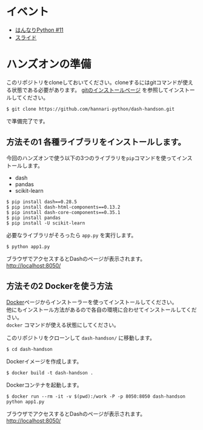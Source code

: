 # イベント

- [はんなりPython #11](https://gitpitch.com/hannari-python/dash-handson/master?grs=github&t=simple)
- [スライド](https://gitpitch.com/hannari-python/dash-handson/master?grs=github&t=simple)

# ハンズオンの準備

このリポジトリをcloneしておいてください。cloneするにはgitコマンドが使える状態である必要があります。
[gitのインストールページ](https://git-scm.com/book/ja/v1/%E4%BD%BF%E3%81%84%E5%A7%8B%E3%82%81%E3%82%8B-Git%E3%81%AE%E3%82%A4%E3%83%B3%E3%82%B9%E3%83%88%E3%83%BC%E3%83%AB) を参照してインストールしてください。  
  
```
$ git clone https://github.com/hannari-python/dash-handson.git
```

で準備完了です。


## 方法その1 各種ライブラリをインストールします。

今回のハンズオンで使う以下の3つのライブラリを`pip`コマンドを使ってインストールします。

- dash
- pandas
- scikit-learn

```
$ pip install dash==0.28.5
$ pip install dash-html-components==0.13.2
$ pip install dash-core-components==0.35.1
$ pip install pandas
$ pip install -U scikit-learn
```

必要なライブラリがそろったら `app.py` を実行します。

```
$ python app1.py
```

ブラウザでアクセスするとDashのページが表示されます。
[http://localhost:8050/](http://localhost:8050/)



## 方法その2 Dockerを使う方法

[Docker](https://www.docker.com/get-started)ページからインストーラーを使ってインストールしてください。  
他にもインストール方法があるので各自の環境に合わせてインストールしてください。  
`docker` コマンドが使える状態にしてください。

このリポジトリをクローンして `dash-handson/` に移動します。

```
$ cd dash-handson
```

Dockerイメージを作成します。

```
$ docker build -t dash-handson .
```

Dockerコンテナを起動します。

```
$ docker run --rm -it -v $(pwd):/work -P -p 8050:8050 dash-handson python app1.py
```

ブラウザでアクセスするとDashのページが表示されます。
[http://localhost:8050/](http://localhost:8050/)


